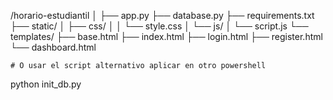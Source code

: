 /horario-estudiantil
│
├── app.py
├── database.py
├── requirements.txt
├── static/
│   ├── css/
│   │   └── style.css
│   └── js/
│       └── script.js
└── templates/
    ├── base.html
    ├── index.html
    ├── login.html
    ├── register.html
    └── dashboard.html

    # O usar el script alternativo aplicar en otro powershell
python init_db.py